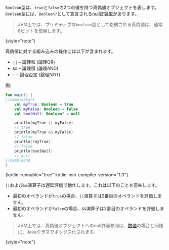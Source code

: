 [//]: # (title: 真偽値)

`Boolean`型は、`true`と`false`の2つの値を持つ真偽値オブジェクトを表します。
`Boolean`型には、`Boolean?`として宣言される[null許容型](null-safety.md)があります。

> JVM上では、プリミティブな`boolean`型として格納される真偽値は、通常8ビットを使用します。
>
{style="note"}

真偽値に対する組み込みの操作には以下が含まれます。

*   `||` – 論理和 (論理OR)
*   `&&` – 論理積 (論理AND)
*   `!` – 論理否定 (論理NOT)

例:

```kotlin
fun main() {
//sampleStart
    val myTrue: Boolean = true
    val myFalse: Boolean = false
    val boolNull: Boolean? = null

    println(myTrue || myFalse)
    // true
    println(myTrue && myFalse)
    // false
    println(!myTrue)
    // false
    println(boolNull)
    // null
//sampleEnd
}
```
{kotlin-runnable="true" kotlin-min-compiler-version="1.3"}

`||`および`&&`演算子は遅延評価で動作します。これは以下のことを意味します。

*   最初のオペランドが`true`の場合、`||`演算子は2番目のオペランドを評価しません。
*   最初のオペランドが`false`の場合、`&&`演算子は2番目のオペランドを評価しません。

> JVM上では、真偽値オブジェクトへのnull許容参照は、[数値](numbers.md#boxing-and-caching-numbers-on-the-java-virtual-machine)の場合と同様に、Javaクラスでボックス化されます。
>
{style="note"}